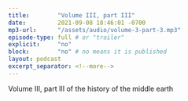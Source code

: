 ```yaml
---
title:        "Volume III, part III"
date:         2021-09-08 18:46:01 -0700
mp3-url:      "/assets/audio/volume-3-part-3.mp3"
episode-type: full # or "trailer"
explicit:     "no"
block:        "no" # no means it is published
layout: podcast
excerpt_separator: <!--more-->
---
```


<!--more-->

Volume III, part III of the history of the middle earth
